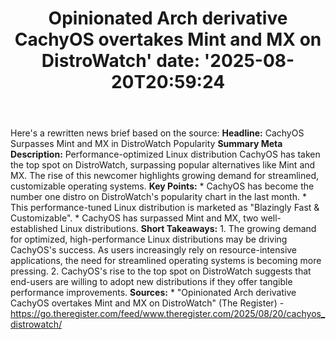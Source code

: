 ﻿---
title: "Opinionated Arch derivative CachyOS overtakes Mint and MX on DistroWatch'
date: '2025-08-20T20:59:24"
category: "Markets"
summary: ""
slug: "opinionated arch derivative cachyos overtakes mint and mx on"
source_urls:
  - "https://go.theregister.com/feed/www.theregister.com/2025/08/20/cachyos_distrowatch/"
seo:
  title: "Opinionated Arch derivative CachyOS overtakes Mint and MX on DistroWatch | Hash n Hedge'
  description: '"
  keywords: ["news", "markets", "brief"]
---
Here's a rewritten news brief based on the source:  **Headline:** CachyOS Surpasses Mint and MX in DistroWatch Popularity  **Summary Meta Description:** Performance-optimized Linux distribution CachyOS has taken the top spot on DistroWatch, surpassing popular alternatives like Mint and MX. The rise of this newcomer highlights growing demand for streamlined, customizable operating systems.  **Key Points:**  * CachyOS has become the number one distro on DistroWatch's popularity chart in the last month. * This performance-tuned Linux distribution is marketed as "Blazingly Fast & Customizable". * CachyOS has surpassed Mint and MX, two well-established Linux distributions.  **Short Takeaways:**  1. The growing demand for optimized, high-performance Linux distributions may be driving CachyOS's success. As users increasingly rely on resource-intensive applications, the need for streamlined operating systems is becoming more pressing. 2. CachyOS's rise to the top spot on DistroWatch suggests that end-users are willing to adopt new distributions if they offer tangible performance improvements.  **Sources:**  * "Opinionated Arch derivative CachyOS overtakes Mint and MX on DistroWatch" (The Register) - https://go.theregister.com/feed/www.theregister.com/2025/08/20/cachyos_distrowatch/ 
